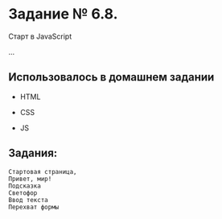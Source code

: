 #  Задание № 6.8.

Старт в JavaScript

…

## Использовалось в домашнем задании

* HTML

* CSS

* JS

## Задания: 

    Стартовая страница,
    Привет, мир!
    Подсказка
    Светофор
    Ввод текста
    Перехват формы
    